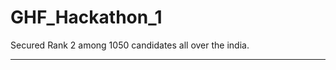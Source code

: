 # GHF_Hackathon_1
Secured Rank 2 among 1050 candidates all over the india.
*********************************************************************************************************************************************************************
